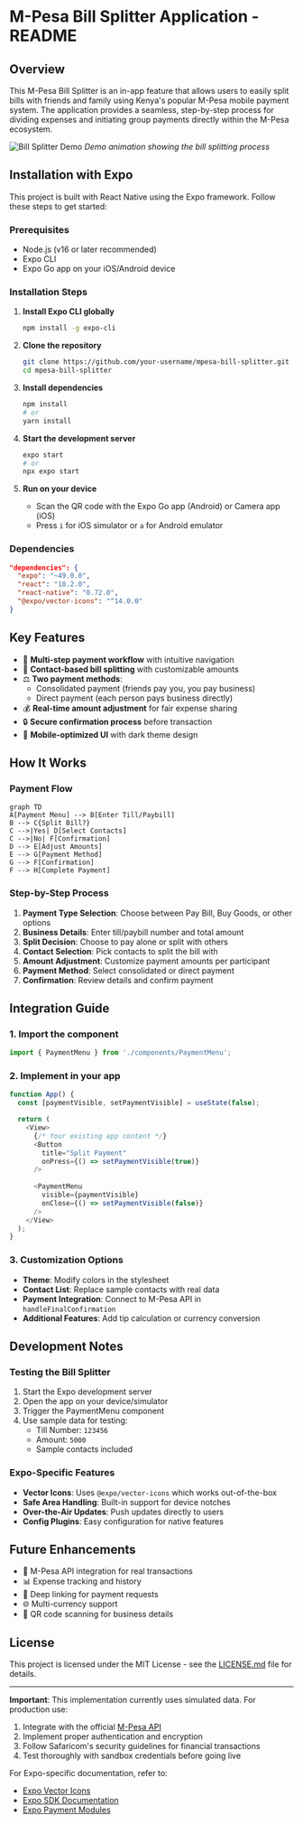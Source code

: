 

# M-Pesa Bill Splitter Application - README

## Overview
This M-Pesa Bill Splitter is an in-app feature that allows users to easily split bills with friends and family using Kenya's popular M-Pesa mobile payment system. The application provides a seamless, step-by-step process for dividing expenses and initiating group payments directly within the M-Pesa ecosystem.

![Bill Splitter Demo](demo-gif-placeholder.gif) *Demo animation showing the bill splitting process*

## Installation with Expo

This project is built with React Native using the Expo framework. Follow these steps to get started:

### Prerequisites
- Node.js (v16 or later recommended)
- Expo CLI
- Expo Go app on your iOS/Android device

### Installation Steps
1. **Install Expo CLI globally**
   ```bash
   npm install -g expo-cli
   ```

2. **Clone the repository**
   ```bash
   git clone https://github.com/your-username/mpesa-bill-splitter.git
   cd mpesa-bill-splitter
   ```

3. **Install dependencies**
   ```bash
   npm install
   # or
   yarn install
   ```

4. **Start the development server**
   ```bash
   expo start
   # or
   npx expo start
   ```

5. **Run on your device**
   - Scan the QR code with the Expo Go app (Android) or Camera app (iOS)
   - Press `i` for iOS simulator or `a` for Android emulator

### Dependencies
```json
"dependencies": {
  "expo": "~49.0.0",
  "react": "18.2.0",
  "react-native": "0.72.0",
  "@expo/vector-icons": "^14.0.0"
}
```

## Key Features
- 🧾 **Multi-step payment workflow** with intuitive navigation
- 👥 **Contact-based bill splitting** with customizable amounts
- ⚖️ **Two payment methods**: 
  - Consolidated payment (friends pay you, you pay business)
  - Direct payment (each person pays business directly)
- 💰 **Real-time amount adjustment** for fair expense sharing
- 🔒 **Secure confirmation process** before transaction
- 📱 **Mobile-optimized UI** with dark theme design

## How It Works

### Payment Flow
```mermaid
graph TD
A[Payment Menu] --> B[Enter Till/Paybill]
B --> C{Split Bill?}
C -->|Yes| D[Select Contacts]
C -->|No| F[Confirmation]
D --> E[Adjust Amounts]
E --> G[Payment Method]
G --> F[Confirmation]
F --> H[Complete Payment]
```

### Step-by-Step Process
1. **Payment Type Selection**: Choose between Pay Bill, Buy Goods, or other options
2. **Business Details**: Enter till/paybill number and total amount
3. **Split Decision**: Choose to pay alone or split with others
4. **Contact Selection**: Pick contacts to split the bill with
5. **Amount Adjustment**: Customize payment amounts per participant
6. **Payment Method**: Select consolidated or direct payment
7. **Confirmation**: Review details and confirm payment

## Integration Guide

### 1. Import the component
```javascript
import { PaymentMenu } from './components/PaymentMenu';
```

### 2. Implement in your app
```javascript
function App() {
  const [paymentVisible, setPaymentVisible] = useState(false);

  return (
    <View>
      {/* Your existing app content */}
      <Button 
        title="Split Payment" 
        onPress={() => setPaymentVisible(true)} 
      />
      
      <PaymentMenu 
        visible={paymentVisible} 
        onClose={() => setPaymentVisible(false)} 
      />
    </View>
  );
}
```

### 3. Customization Options
- **Theme**: Modify colors in the stylesheet
- **Contact List**: Replace sample contacts with real data
- **Payment Integration**: Connect to M-Pesa API in `handleFinalConfirmation`
- **Additional Features**: Add tip calculation or currency conversion

## Development Notes

### Testing the Bill Splitter
1. Start the Expo development server
2. Open the app on your device/simulator
3. Trigger the PaymentMenu component
4. Use sample data for testing:
   - Till Number: `123456`
   - Amount: `5000`
   - Sample contacts included

### Expo-Specific Features
- **Vector Icons**: Uses `@expo/vector-icons` which works out-of-the-box
- **Safe Area Handling**: Built-in support for device notches
- **Over-the-Air Updates**: Push updates directly to users
- **Config Plugins**: Easy configuration for native features

## Future Enhancements
- 🚀 M-Pesa API integration for real transactions
- 📊 Expense tracking and history
- 🔗 Deep linking for payment requests
- 🌐 Multi-currency support
- 📸 QR code scanning for business details

## License
This project is licensed under the MIT License - see the [LICENSE.md](LICENSE.md) file for details.

---

**Important**: This implementation currently uses simulated data. For production use:
1. Integrate with the official [M-Pesa API](https://developer.safaricom.co.ke/)
2. Implement proper authentication and encryption
3. Follow Safaricom's security guidelines for financial transactions
4. Test thoroughly with sandbox credentials before going live

For Expo-specific documentation, refer to:
- [Expo Vector Icons](https://docs.expo.dev/guides/icons/)
- [Expo SDK Documentation](https://docs.expo.dev/versions/latest/)
- [Expo Payment Modules](https://docs.expo.dev/versions/latest/sdk/payments/)